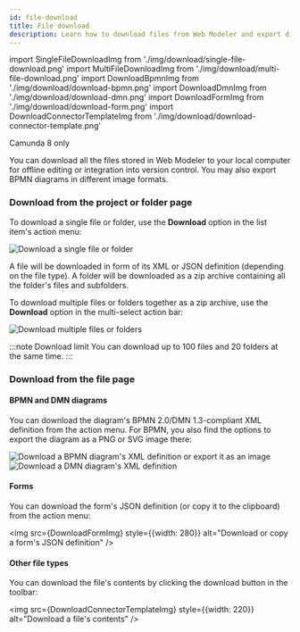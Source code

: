 ```yaml
---
id: file-download
title: File download
description: Learn how to download files from Web Modeler and export diagrams in different image formats.
---
```


import SingleFileDownloadImg from './img/download/single-file-download.png'
import MultiFileDownloadImg from './img/download/multi-file-download.png'
import DownloadBpmnImg from './img/download/download-bpmn.png'
import DownloadDmnImg from './img/download/download-dmn.png'
import DownloadFormImg from './img/download/download-form.png'
import DownloadConnectorTemplateImg from './img/download/download-connector-template.png'

<span class="badge badge--cloud">Camunda 8 only</span>

You can download all the files stored in Web Modeler to your local computer for offline editing or integration into version control.
You may also export BPMN diagrams in different image formats.

### Download from the project or folder page

To download a single file or folder, use the **Download** option in the list item's action menu:

<p><img src={SingleFileDownloadImg} style={{width: 720}} alt="Download a single file or folder" /></p>

A file will be downloaded in form of its XML or JSON definition (depending on the file type).
A folder will be downloaded as a zip archive containing all the folder's files and subfolders.

To download multiple files or folders together as a zip archive, use the **Download** option in the multi-select action bar:

<p><img src={MultiFileDownloadImg} style={{width: 720}} alt="Download multiple files or folders" /></p>

:::note Download limit
You can download up to 100 files and 20 folders at the same time.
:::

### Download from the file page

#### BPMN and DMN diagrams

You can download the diagram's BPMN 2.0/DMN 1.3-compliant XML definition from the action menu.
For BPMN, you also find the options to export the diagram as a PNG or SVG image there:

<p>
<img src={DownloadBpmnImg} style={{width: 300}} alt="Download a BPMN diagram's XML definition or export it as an image" />
<img src={DownloadDmnImg} style={{width: 280, marginLeft: 20, verticalAlign: "top"}} alt="Download a DMN diagram's XML definition" />
</p>

#### Forms

You can download the form's JSON definition (or copy it to the clipboard) from the action menu:

<img src={DownloadFormImg} style={{width: 280}} alt="Download or copy a form's JSON definition" />

#### Other file types

You can download the file's contents by clicking the download button in the toolbar:

<img src={DownloadConnectorTemplateImg} style={{width: 220}} alt="Download a file's contents" />
